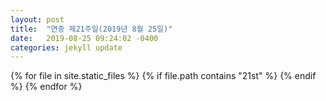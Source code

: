 ```yaml
---
layout: post
title:  "연중 제21주일(2019년 8월 25일)"
date:   2019-08-25 09:24:02 -0400
categories: jekyll update
---
```


{% for file in site.static_files %}
  {% if file.path contains "21st" %}
  <object data="{{file.path}}" width="100%" height="1000" type='application/pdf'/>
  {% endif %}
{% endfor %}
